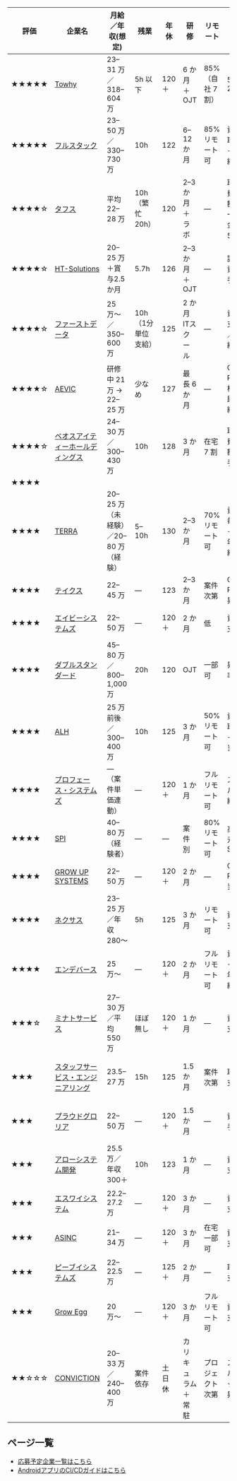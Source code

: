 

| 評価 | 企業名 | 月給／年収(想定) | 残業 | 年休 | 研修 | リモート | 資格手当・昇給 | 特徴 |
|--|--|--|--|--|--|--|--|--|
| ★★★★★ | [Towhy](https://jp.stanby.com/r_8fcfb91f2182bc18436d6ffda8464780) | 23–31 万／318–604 万 | 5h 以下 | 120＋ | 6 か月＋OJT | 85%（自社 7 割） | 5k–20k | 自社開発比率高 |
| ★★★★★ | [フルスタック](https://en-gage.net/user/search/desc/13884791/) | 23–50 万／330–730 万 | 10h | 122 | 6–12 か月 | 85% リモート可 | 資格取得＋昇給年2 | 学習費全額・手当充実 |
| ★★★★☆ | [タフス](https://xn--pckua2a7gp15o89zb.com/jb/ffacb4ba5b916b6c40d738e093596243) | 平均 22–28 万 | 10h（繁忙 20h） | 120 | 2–3 か月＋ラボ | ― | 取得費全額＋一時金 2–50 万 | 決算賞与・未経験 99% |
| ★★★★☆ | [HT-Solutions](https://xn--pckua2a7gp15o89zb.com/jb/l1265402917bfa96f5102d344a809fe32) | 20–25 万＋賞与2.5 か月 | 5.7h | 126 | 2–3 か月＋OJT | ― | 認定資格手当 | 有休取得率 70% |
| ★★★★☆ | [ファーストデータ](https://xn--pckua2a7gp15o89zb.com/jb/l867b54754377e2387d8e887dd59192f6) | 25 万〜／350–600 万 | 10h（1分単位支給） | 125 | 2 か月 ITスクール | ― | 資格支援／昇給有 | 自社サービス＋受託 |
| ★★★★☆ | [AEVIC](https://xn--pckua2a7gp15o89zb.com/jb/l2fd2a318fb865935d07831aea78d5e1e) | 研修中 21 万 → 22–25 万 | 少なめ | 127 | 最長 6 か月 | ― | OCJ-P 合格で即昇給 | React 等フロント学習可 |
| ★★★★☆ | [ベオスアイティーホールディングス](https://xn--pckua2a7gp15o89zb.com/jbi/d676168f25951c0daf32e404f9ac0ce1) | 24–30 万／300–430 万 | 10h | 128 | 3 か月 | 在宅 7 割 | 取得費全額＋手当 | 独自"ちゅら休暇" 等 |
| ★★★★ |
| ★★★★ | [TERRA](https://en-gage.net/terra-ltd/) | 20–25 万（未経験）／20–80 万（経験） | 5–10h | 130 | 2–3 か月 | 70% リモート可 | 資格毎月＋永年昇給 | 上京支援・社宅あり |
| ★★★★ | [テイクス](https://xn--pckua2a7gp15o89zb.com/jb/b4020dbffa8b5ef4f3cb16727b37d0d9) | 22–45 万 | ― | 123 | 2–3 か月 | 案件次第 | OCJ-P 即昇給 | React 研修等 |
| ★★★★ | [エイビーシステムズ](https://xn--pckua2a7gp15o89zb.com/jb/3a0662e5a512f1dce2e2030dc5014a08) | 22–50 万 | ― | 120＋ | 2 か月 | 低 | 資格支援 | Java 研修必須 |
| ★★★★ | [ダブルスタンダード](https://xn--pckua2a7gp15o89zb.com/jb/0f0143a4e36b261c85960390d1185d85) | 45–80 万／800–1,000 万 | 20h | 120 | OJT | 一部可 | 昇給率高 | PL/PM 採用 |
| ★★★★ | [ALH](https://xn--pckua2a7gp15o89zb.com/jb/ff91354f0b963d0ec2d24348aab9d24f) | 25 万前後／300–400 万 | 10h | 125 | 3 か月 | 50% リモート可 | 資格取得＋手当 | 研修ラボあり |
| ★★★★ | [プロフェース・システムズ](https://xn--pckua2a7gp15o89zb.com/jb/2e10328e0b2171ad7be02fe8640b9fab) | —（案件単価連動） | ― | 120＋ | 1 か月 | フルリモート可 | スキル昇給 | 自社受託＋SES |
| ★★★★ | [SPI](https://xn--pckua2a7gp15o89zb.com/jb/930734bb6e9f4e5bbb3e2d89adbceae8) | 40–80 万（経験者） | ― | ― | 案件別 | 80% リモート可 | 高還元 SES | 大型案件＆残業少 |
| ★★★★ | [GROW UP SYSTEMS](https://xn--pckua2a7gp15o89zb.com/jb/2ae7e5e853ee1bc74d2c4aa1bea1261c) | 22–50 万 | ― | 120＋ | 2 か月 | ― | OCJ-P 手当 | Java 研修必須 |
| ★★★★ | [ネクサス](https://xn--pckua2a7gp15o89zb.com/jb/aa17b9bd8e7c4b3787af44c8cff0027b) | 23–25 万／年収 280〜 | 5h | 125 | 3 か月 | リモート可 | 資格支援 | 有休取得率 80% |
| ★★★★ | [エンデバース](https://xn--pckua2a7gp15o89zb.com/jb/1fb148617a8c2cc3b6c02ab73e611b24) | 25 万〜 | ― | 120＋ | 2 か月 | フルリモート可 | 資格＋永年昇給 | リスキリング支援 |
| ★★★☆ | [ミナトサービス](https://xn--pckua2a7gp15o89zb.com/jbn/e2c8eb669f9e3b70fec055f5f55607c9) | 27–30 万／平均 550 万 | ほぼ無し | 120＋ | 1 か月 | ― | 資格支援 | 寮社宅・住宅手当 |
| ★★★ | [スタッフサービス・エンジニアリング](https://xn--pckua2a7gp15o89zb.com/jb/54fdcec684ff87b36bcfe61f3cfa0d1b) | 23.5–27 万 | 15h | 125 | 1.5 か月 | 案件次第 | 取得支援 | 配属幅広い（客先常駐） |
| ★★★ | [プラウドグロリア](https://xn--pckua2a7gp15o89zb.com/jb/e2f82c7bc5bcbcee43f1f24acddee1b2) | 22–50 万 | ― | 120＋ | 1.5 か月 | ― | 資格手当 | 案件選択・高還元 SES |
| ★★★ | [アローシステム開発](https://xn--pckua2a7gp15o89zb.com/jb/5d0c8e1b71ce7d7eb4cfb9c01a1d2281) | 25.5 万／年収 300＋ | 10h | 123 | 1 か月 | ― | 資格支援 | 20〜30 代中心 |
| ★★★ | [エスワイシステム](https://xn--pckua2a7gp15o89zb.com/jb/579cb78106b1e638da985c2b15fa1e53) | 22.2–27.2 万 | ― | 120＋ | 3 か月 | ― | 資格支援 | 住宅手当・寮あり |
| ★★★ | [ASINC](https://xn--pckua2a7gp15o89zb.com/jb/0cb10fd1cb0dcbb5ce3a39f4e76fd2e3) | 21–34 万 | ― | 120＋ | 3 か月 | 在宅一部可 | 資格支援 | 2 か月 Java 研修 |
| ★★★ | [ピーブイシステムズ](https://xn--pckua2a7gp15o89zb.com/jb/f60b642ffb645e5e70fd9133c4fae2c7) | 22–22.5 万 | ― | 125＋ | 2 か月 | ― | 取得支援 | スクール卒歓迎 |
| ★★★ | [Grow Egg](https://xn--pckua2a7gp15o89zb.com/jb/8625ec95bf2c98b5eb2d2878d4b6d9de) | 20 万〜 | ― | 120＋ | 3 か月 | フルリモート可 | 資格支援 | Python 研修あり |
| ★★☆☆☆ | [CONVICTION](https://tenshoku.mynavi.jp/jobinfo-411899-1-2-1/) | 20–33 万／240–400 万 | 案件依存 | 土日休 | カリキュラム＋常駐 | プロジェクト次第 | スキルアップ昇給 | 副業可／SES色濃い | 

## ページ一覧
- [応募予定企業一覧はこちら](./index.html)
- [AndroidアプリのCI/CDガイドはこちら](./test.html)